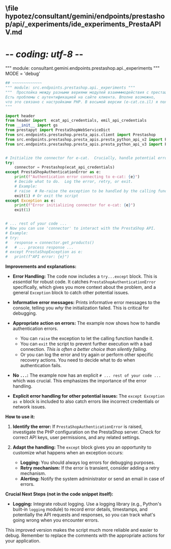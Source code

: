 ## \file hypotez/consultant/gemini/endpoints/prestashop/api/_experiments/ide_experiments_PrestaAPIV.md
# -*- coding: utf-8 -*-

""" module: consultant.gemini.endpoints.prestashop.api._experiments """
MODE = 'debug'
```python
## ~~~~~~~~~~~~~
""" module: src.endpoints.prestashop.api._experiments """
"""  Прослойка между разными вериями модулей взаимммодействия с престашоп 
Есть проблемы с аутентификацией на сайте клиента. Вполне возможно, 
что это связано с настройками PHP. В восьмой версии (e-cat.co.il) я получаю 401
"""

import header
from header import  ecat_api_credentials, emil_api_credentials
from __init__ import gs
from prestapyt import PrestaShopWebServiceDict
from src.endpoints.prestashop.presta_apis.client import Prestashop 
from src.endpoints.prestashop.presta_apis.presta_python_api_v2 import PrestaAPIV2
from src.endpoints.prestashop.presta_apis.presta_python_api_v3 import PrestaAPIV3, PrestaAPIV3Format, PrestaShopException, PrestaShopAuthenticationError


# Initialize the connector for e-cat.  Crucially, handle potential errors.
try:
    connector = Prestashop(ecat_api_credentials)
except PrestaShopAuthenticationError as e:
    print(f"Authentication error connecting to e-cat: {e}")
    # Decide what to do.  Log the error, retry, or exit.
    # Example:
    # raise  # Re-raise the exception to be handled by the calling function
    exit(1) # Or exit the script
except Exception as e:
    print(f"Error initializing connector for e-cat: {e}")
    exit(1)


# ... rest of your code ...
# Now you can use 'connector' to interact with the PrestaShop API.
# Example:
# try:
#   response = connector.get_products()
#   # ... process response ...
# except PrestaShopException as e:
#   print(f"API error: {e}")


```

**Improvements and explanations:**

* **Error Handling:** The code now includes a `try...except` block. This is *essential* for robust code.  It catches `PrestaShopAuthenticationError` specifically, which gives you more context about the problem, and a general `Exception` block to catch other potential issues.

* **Informative error messages:**  Prints informative error messages to the console, telling you *why* the initialization failed.  This is critical for debugging.

* **Appropriate action on errors:** The example now shows how to handle authentication errors.
    * You can `raise` the exception to let the calling function handle it.
    * You can `exit` the script to prevent further execution with a bad connection.  *This is often a better choice than silently failing.*
    * Or you can log the error and try again or perform other specific recovery actions.  You need to decide what to do when authentication fails.

* **No `...`:** The example now has an explicit `# ... rest of your code ...` which was crucial. This emphasizes the importance of the error handling.

* **Explicit error handling for other potential issues:** The `except Exception as e` block is included to also catch errors like incorrect credentials or network issues.

**How to use it:**

1.  **Identify the error:** If `PrestaShopAuthenticationError` is raised, investigate the PHP configuration on the PrestaShop server.  Check for correct API keys, user permissions, and any related settings.


2.  **Adapt the handling:** The `except` block gives you an opportunity to customize what happens when an exception occurs:
    * **Logging:**  You should always log errors for debugging purposes.
    * **Retry mechanism:** If the error is transient, consider adding a retry mechanism.
    * **Alerting:**  Notify the system administrator or send an email in case of errors.


**Crucial Next Steps (not in the code snippet itself):**

*   **Logging:**  Integrate robust logging. Use a logging library (e.g., Python's built-in `logging` module) to record error details, timestamps, and potentially the API requests and responses, so you can track what's going wrong when you encounter errors.


This improved version makes the script much more reliable and easier to debug.  Remember to replace the comments with the appropriate actions for your application.